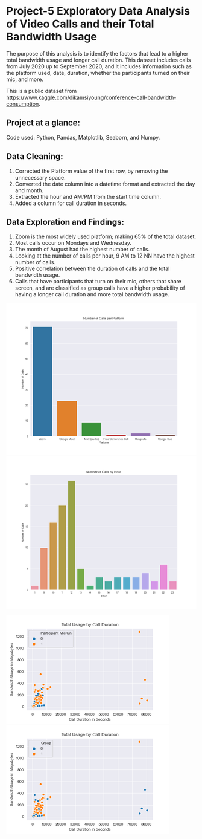 # Project-5 Exploratory Data Analysis of Video Calls and their Total Bandwidth Usage

The purpose of this analysis is to identify the factors that lead to a higher total bandwidth usage and longer call duration. This dataset includes calls from July 2020 up to September 2020, and it includes information such as the platform used, date, duration, whether the participants turned on their mic, and more.

This is a public dataset from https://www.kaggle.com/dikamsiyoung/conference-call-bandwidth-consumption.

## Project at a glance:
Code used: Python, Pandas, Matplotlib, Seaborn, and Numpy.

## Data Cleaning:
1. Corrected the Platform value of the first row, by removing the unnecessary space.
2. Converted the date column into a datetime format and extracted the day and month.
3. Extracted the hour and AM/PM from the start time column.
4. Added a column for call duration in seconds.

## Data Exploration and Findings:
1. Zoom is the most widely used platform; making 65% of the total dataset.
2. Most calls occur on Mondays and Wednesday.
3. The month of August had the highest number of calls.
4. Looking at the number of calls per hour, 9 AM to 12 NN have the highest number of calls.
5. Positive correlation between the duration of calls and the total bandwidth usage.
6. Calls that have participants that turn on their mic, others that share screen, and are classified as group calls have a higher probability of having a longer call duration and more total bandwidth usage.

![Image](https://github.com/rafationgson/Project-5/blob/master/Platform.png)  ![Image](https://github.com/rafationgson/Project-5/blob/master/Calls-Hour.png)

![Image](https://github.com/rafationgson/Project-5/blob/master/Participant.png)  ![Image](https://github.com/rafationgson/Project-5/blob/master/Group.png)



